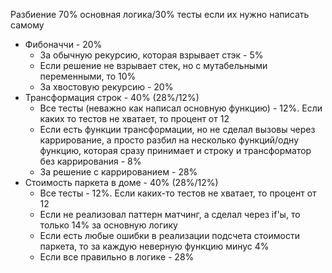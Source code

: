 Разбиение 70% основная логика/30% тесты если их нужно написать самому

* Фибоначчи - 20%
    * За обычную рекурсию, которая взрывает стэк - 5%
    * Если решение не взрывает стек, но с мутабельными переменными, то 10%
    * За хвостовую рекурсию - 20%
* Трансформация строк - 40% (28%/12%)
    * Все тесты (неважно как написал основную функцию) - 12%. Если каких то тестов не хватает, то процент от 12
    * Если есть функции трансформации, но не сделал вызовы через каррирование,
      а просто разбил на несколько функций/одну функцию, которая сразу принимает и строку и трансформатор без
      каррирования - 8%
    * За решение с каррированием - 28%
* Стоимость паркета в доме - 40% (28%/12%)
    * Все тесты - 12%. Если каких-то тестов не хватает, то процент от 12
    * Если не реализовал паттерн матчинг, а сделал через if'ы, то только 14% за основную логику
    * Если есть любые ошибки в реализации подсчета стоимости паркета, то за каждую неверную функцию минус 4%
    * Если все правильно в логике - 28%
